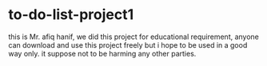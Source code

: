# to-do-list-project1

this is Mr. afiq hanif, we did this project for educational requirement,
anyone can download and use this project freely but i hope to be used in 
a good way only. it suppose not to be harming any other parties.

